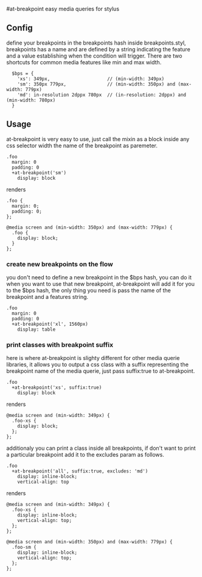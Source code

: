 #at-breakpoint
easy media queries for stylus

## Config

define your breakpoints in the breakpoints hash inside breakpoints.styl, breakpoints has a name and are defined by a string indicating the feature and a value establishing when the condition will trigger. There are two shortcuts for common media features like min and max width.

```
  $bps = {
    'xs': 349px,                     // (min-width: 349px)
    'sm': 350px 779px,               // (min-width: 350px) and (max-width: 779px) 
    'md': in-resolution 2dppx 780px  // (in-resolution: 2dppx) and  (min-width: 780px)
  }
```

## Usage

at-breakpoint is very easy to use, just call the mixin as a block inside any css selector width the name of the breakpoint as paremeter.

```
.foo
  margin: 0
  padding: 0
  +at-breakpoint('sm')
    display: block

```
renders

```
.foo {
  margin: 0;
  padding: 0;
};

@media screen and (min-width: 350px) and (max-width: 779px) {
  .foo {
    display: block;
  }
};
```

### create new breakpoints on the flow

you don't need to define a new breakpoint in the $bps hash, you can do it when you want to use that new breakpoint, at-breakpoint will add it for you to the $bps hash, the only thing you need
is pass the name of the breakpoint and a features string.

```
.foo
  margin: 0
  padding: 0
  +at-breakpoint('xl', 1560px)
    display: table
```

### print classes with breakpoint suffix

here is where at-breakpoint is slighty different for other media querie libraries, it allows you to output a css class with a suffix representing the breakpoint name of the media querie, just
pass suffix:true to at-breakpoint.

```
.foo
  +at-breakpoint('xs', suffix:true)
    display: block
```

renders

```
@media screen and (min-width: 349px) {
  .foo-xs {
    display: block;
  };
};
```

additionaly you can print a class inside all breakpoints, if don't want to print a particular breakpoint add it to the excludes param as follows.

```
.foo
  +at-breakpoint('all', suffix:true, excludes: 'md')
    display: inline-block;
    vertical-align: top
```

renders

```
@media screen and (min-width: 349px) {
  .foo-xs {
    display: inline-block;
    vertical-align: top;
  };
};

@media screen and (min-width: 350px) and (max-width: 779px) {
  .foo-sm {
    display: inline-block;
    vertical-align: top;
  };
};
```


